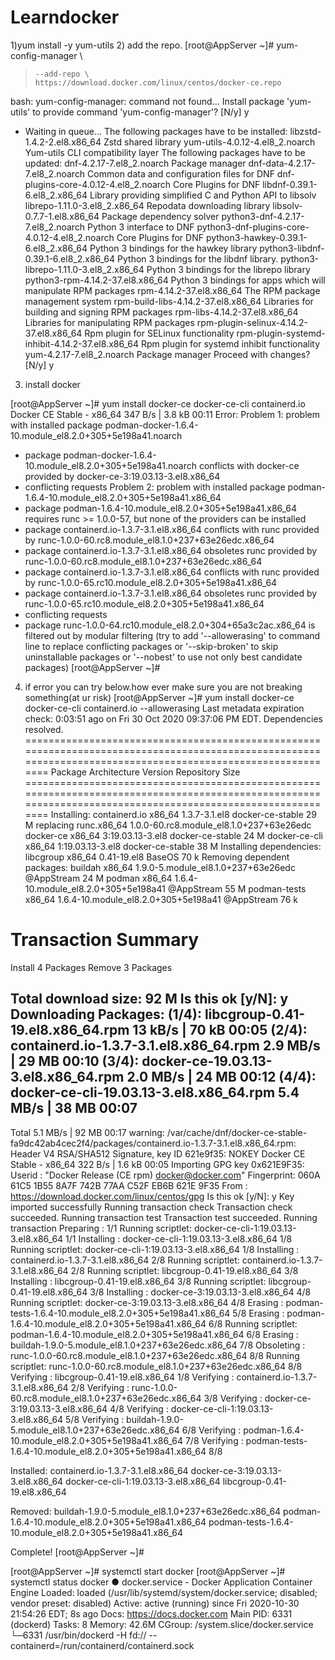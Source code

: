 # Learndocker
1)yum install -y yum-utils
2) add the repo.
[root@AppServer ~]# yum-config-manager \
>     --add-repo \
>     https://download.docker.com/linux/centos/docker-ce.repo
bash: yum-config-manager: command not found...
Install package 'yum-utils' to provide command 'yum-config-manager'? [N/y] y


 * Waiting in queue...
The following packages have to be installed:
 libzstd-1.4.2-2.el8.x86_64     Zstd shared library
 yum-utils-4.0.12-4.el8_2.noarch        Yum-utils CLI compatibility layer
The following packages have to be updated:
 dnf-4.2.17-7.el8_2.noarch      Package manager
 dnf-data-4.2.17-7.el8_2.noarch Common data and configuration files for DNF
 dnf-plugins-core-4.0.12-4.el8_2.noarch Core Plugins for DNF
 libdnf-0.39.1-6.el8_2.x86_64   Library providing simplified C and Python API to libsolv
 librepo-1.11.0-3.el8_2.x86_64  Repodata downloading library
 libsolv-0.7.7-1.el8.x86_64     Package dependency solver
 python3-dnf-4.2.17-7.el8_2.noarch      Python 3 interface to DNF
 python3-dnf-plugins-core-4.0.12-4.el8_2.noarch Core Plugins for DNF
 python3-hawkey-0.39.1-6.el8_2.x86_64   Python 3 bindings for the hawkey library
 python3-libdnf-0.39.1-6.el8_2.x86_64   Python 3 bindings for the libdnf library.
 python3-librepo-1.11.0-3.el8_2.x86_64  Python 3 bindings for the librepo library
 python3-rpm-4.14.2-37.el8.x86_64       Python 3 bindings for apps which will manipulate RPM packages
 rpm-4.14.2-37.el8.x86_64       The RPM package management system
 rpm-build-libs-4.14.2-37.el8.x86_64    Libraries for building and signing RPM packages
 rpm-libs-4.14.2-37.el8.x86_64  Libraries for manipulating RPM packages
 rpm-plugin-selinux-4.14.2-37.el8.x86_64        Rpm plugin for SELinux functionality
 rpm-plugin-systemd-inhibit-4.14.2-37.el8.x86_64        Rpm plugin for systemd inhibit functionality
 yum-4.2.17-7.el8_2.noarch      Package manager
Proceed with changes? [N/y] y

3) install docker 

[root@AppServer ~]# yum install docker-ce docker-ce-cli containerd.io
Docker CE Stable - x86_64                                                                                                    347  B/s | 3.8 kB     00:11
Error:
 Problem 1: problem with installed package podman-docker-1.6.4-10.module_el8.2.0+305+5e198a41.noarch
  - package podman-docker-1.6.4-10.module_el8.2.0+305+5e198a41.noarch conflicts with docker-ce provided by docker-ce-3:19.03.13-3.el8.x86_64
  - conflicting requests
 Problem 2: problem with installed package podman-1.6.4-10.module_el8.2.0+305+5e198a41.x86_64
  - package podman-1.6.4-10.module_el8.2.0+305+5e198a41.x86_64 requires runc >= 1.0.0-57, but none of the providers can be installed
  - package containerd.io-1.3.7-3.1.el8.x86_64 conflicts with runc provided by runc-1.0.0-60.rc8.module_el8.1.0+237+63e26edc.x86_64
  - package containerd.io-1.3.7-3.1.el8.x86_64 obsoletes runc provided by runc-1.0.0-60.rc8.module_el8.1.0+237+63e26edc.x86_64
  - package containerd.io-1.3.7-3.1.el8.x86_64 conflicts with runc provided by runc-1.0.0-65.rc10.module_el8.2.0+305+5e198a41.x86_64
  - package containerd.io-1.3.7-3.1.el8.x86_64 obsoletes runc provided by runc-1.0.0-65.rc10.module_el8.2.0+305+5e198a41.x86_64
  - conflicting requests
  - package runc-1.0.0-64.rc10.module_el8.2.0+304+65a3c2ac.x86_64 is filtered out by modular filtering
(try to add '--allowerasing' to command line to replace conflicting packages or '--skip-broken' to skip uninstallable packages or '--nobest' to use not only best candidate packages)
[root@AppServer ~]# 

4) if error you can try below.how ever make sure you are not breaking something(at ur risk)
[root@AppServer ~]# yum install docker-ce docker-ce-cli containerd.io --allowerasing
Last metadata expiration check: 0:03:51 ago on Fri 30 Oct 2020 09:37:06 PM EDT.
Dependencies resolved.
=============================================================================================================================================================
 Package                         Architecture             Version                                                   Repository                          Size
=============================================================================================================================================================
Installing:
 containerd.io                   x86_64                   1.3.7-3.1.el8                                             docker-ce-stable                    29 M
     replacing  runc.x86_64 1.0.0-60.rc8.module_el8.1.0+237+63e26edc
 docker-ce                       x86_64                   3:19.03.13-3.el8                                          docker-ce-stable                    24 M
 docker-ce-cli                   x86_64                   1:19.03.13-3.el8                                          docker-ce-stable                    38 M
Installing dependencies:
 libcgroup                       x86_64                   0.41-19.el8                                               BaseOS                              70 k
Removing dependent packages:
 buildah                         x86_64                   1.9.0-5.module_el8.1.0+237+63e26edc                       @AppStream                          24 M
 podman                          x86_64                   1.6.4-10.module_el8.2.0+305+5e198a41                      @AppStream                          55 M
 podman-tests                    x86_64                   1.6.4-10.module_el8.2.0+305+5e198a41                      @AppStream                          76 k

Transaction Summary
=============================================================================================================================================================
Install  4 Packages
Remove   3 Packages

Total download size: 92 M
Is this ok [y/N]: y
Downloading Packages:
(1/4): libcgroup-0.41-19.el8.x86_64.rpm                                                                                       13 kB/s |  70 kB     00:05
(2/4): containerd.io-1.3.7-3.1.el8.x86_64.rpm                                                                                2.9 MB/s |  29 MB     00:10
(3/4): docker-ce-19.03.13-3.el8.x86_64.rpm                                                                                   2.0 MB/s |  24 MB     00:12
(4/4): docker-ce-cli-19.03.13-3.el8.x86_64.rpm                                                                               5.4 MB/s |  38 MB     00:07
-------------------------------------------------------------------------------------------------------------------------------------------------------------
Total                                                                                                                        5.1 MB/s |  92 MB     00:17
warning: /var/cache/dnf/docker-ce-stable-fa9dc42ab4cec2f4/packages/containerd.io-1.3.7-3.1.el8.x86_64.rpm: Header V4 RSA/SHA512 Signature, key ID 621e9f35: NOKEY
Docker CE Stable - x86_64                                                                                                    322  B/s | 1.6 kB     00:05
Importing GPG key 0x621E9F35:
 Userid     : "Docker Release (CE rpm) <docker@docker.com>"
 Fingerprint: 060A 61C5 1B55 8A7F 742B 77AA C52F EB6B 621E 9F35
 From       : https://download.docker.com/linux/centos/gpg
Is this ok [y/N]: y
Key imported successfully
Running transaction check
Transaction check succeeded.
Running transaction test
Transaction test succeeded.
Running transaction
  Preparing        :                                                                                                                                     1/1
  Running scriptlet: docker-ce-cli-1:19.03.13-3.el8.x86_64                                                                                               1/1
  Installing       : docker-ce-cli-1:19.03.13-3.el8.x86_64                                                                                               1/8
  Running scriptlet: docker-ce-cli-1:19.03.13-3.el8.x86_64                                                                                               1/8
  Installing       : containerd.io-1.3.7-3.1.el8.x86_64                                                                                                  2/8
  Running scriptlet: containerd.io-1.3.7-3.1.el8.x86_64                                                                                                  2/8
  Running scriptlet: libcgroup-0.41-19.el8.x86_64                                                                                                        3/8
  Installing       : libcgroup-0.41-19.el8.x86_64                                                                                                        3/8
  Running scriptlet: libcgroup-0.41-19.el8.x86_64                                                                                                        3/8
  Installing       : docker-ce-3:19.03.13-3.el8.x86_64                                                                                                   4/8
  Running scriptlet: docker-ce-3:19.03.13-3.el8.x86_64                                                                                                   4/8
  Erasing          : podman-tests-1.6.4-10.module_el8.2.0+305+5e198a41.x86_64                                                                            5/8
  Erasing          : podman-1.6.4-10.module_el8.2.0+305+5e198a41.x86_64                                                                                  6/8
  Running scriptlet: podman-1.6.4-10.module_el8.2.0+305+5e198a41.x86_64                                                                                  6/8
  Erasing          : buildah-1.9.0-5.module_el8.1.0+237+63e26edc.x86_64                                                                                  7/8
  Obsoleting       : runc-1.0.0-60.rc8.module_el8.1.0+237+63e26edc.x86_64                                                                                8/8
  Running scriptlet: runc-1.0.0-60.rc8.module_el8.1.0+237+63e26edc.x86_64                                                                                8/8
  Verifying        : libcgroup-0.41-19.el8.x86_64                                                                                                        1/8
  Verifying        : containerd.io-1.3.7-3.1.el8.x86_64                                                                                                  2/8
  Verifying        : runc-1.0.0-60.rc8.module_el8.1.0+237+63e26edc.x86_64                                                                                3/8
  Verifying        : docker-ce-3:19.03.13-3.el8.x86_64                                                                                                   4/8
  Verifying        : docker-ce-cli-1:19.03.13-3.el8.x86_64                                                                                               5/8
  Verifying        : buildah-1.9.0-5.module_el8.1.0+237+63e26edc.x86_64                                                                                  6/8
  Verifying        : podman-1.6.4-10.module_el8.2.0+305+5e198a41.x86_64                                                                                  7/8
  Verifying        : podman-tests-1.6.4-10.module_el8.2.0+305+5e198a41.x86_64                                                                            8/8

Installed:
  containerd.io-1.3.7-3.1.el8.x86_64      docker-ce-3:19.03.13-3.el8.x86_64      docker-ce-cli-1:19.03.13-3.el8.x86_64      libcgroup-0.41-19.el8.x86_64

Removed:
  buildah-1.9.0-5.module_el8.1.0+237+63e26edc.x86_64                               podman-1.6.4-10.module_el8.2.0+305+5e198a41.x86_64
  podman-tests-1.6.4-10.module_el8.2.0+305+5e198a41.x86_64

Complete!
[root@AppServer ~]#

[root@AppServer ~]# systemctl start docker
[root@AppServer ~]# systemctl status docker
● docker.service - Docker Application Container Engine
   Loaded: loaded (/usr/lib/systemd/system/docker.service; disabled; vendor preset: disabled)
   Active: active (running) since Fri 2020-10-30 21:54:26 EDT; 8s ago
     Docs: https://docs.docker.com
 Main PID: 6331 (dockerd)
    Tasks: 8
   Memory: 42.6M
   CGroup: /system.slice/docker.service
           └─6331 /usr/bin/dockerd -H fd:// --containerd=/run/containerd/containerd.sock
